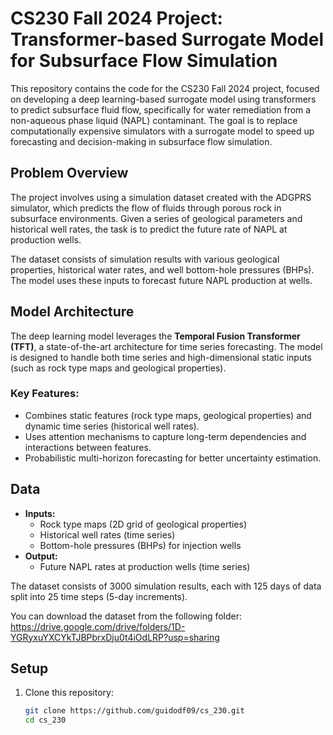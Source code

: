 # CS230 Fall 2024 Project: Transformer-based Surrogate Model for Subsurface Flow Simulation

This repository contains the code for the CS230 Fall 2024 project, focused on developing a deep learning-based surrogate model using transformers to predict subsurface fluid flow, specifically for water remediation from a non-aqueous phase liquid (NAPL) contaminant. The goal is to replace computationally expensive simulators with a surrogate model to speed up forecasting and decision-making in subsurface flow simulation.

## Problem Overview
The project involves using a simulation dataset created with the ADGPRS simulator, which predicts the flow of fluids through porous rock in subsurface environments. Given a series of geological parameters and historical well rates, the task is to predict the future rate of NAPL at production wells.

The dataset consists of simulation results with various geological properties, historical water rates, and well bottom-hole pressures (BHPs). The model uses these inputs to forecast future NAPL production at wells.

## Model Architecture
The deep learning model leverages the **Temporal Fusion Transformer (TFT)**, a state-of-the-art architecture for time series forecasting. The model is designed to handle both time series and high-dimensional static inputs (such as rock type maps and geological properties).

### Key Features:
- Combines static features (rock type maps, geological properties) and dynamic time series (historical well rates).
- Uses attention mechanisms to capture long-term dependencies and interactions between features.
- Probabilistic multi-horizon forecasting for better uncertainty estimation.

## Data
- **Inputs:** 
  - Rock type maps (2D grid of geological properties)
  - Historical well rates (time series)
  - Bottom-hole pressures (BHPs) for injection wells
- **Output:**
  - Future NAPL rates at production wells (time series)

The dataset consists of 3000 simulation results, each with 125 days of data split into 25 time steps (5-day increments).

You can download the dataset from the following folder:
https://drive.google.com/drive/folders/1D-YGRyxuYXCYkTJBPbrxDju0t4iOdLRP?usp=sharing

## Setup

1. Clone this repository:
   ```bash
   git clone https://github.com/guidodf09/cs_230.git
   cd cs_230

